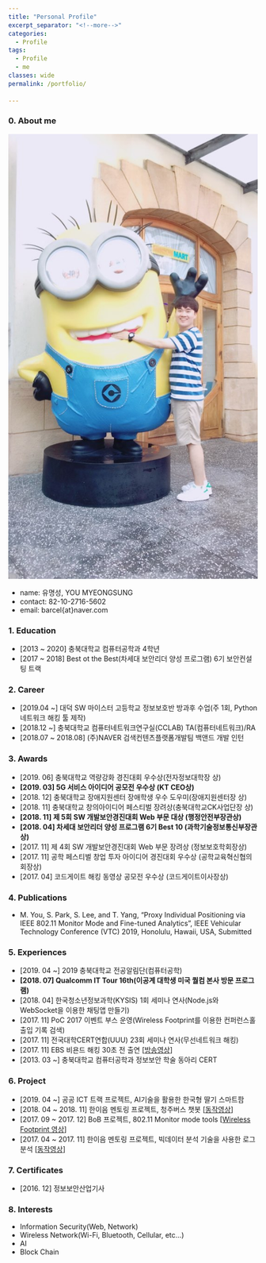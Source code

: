 ```yaml
---
title: "Personal Profile"
excerpt_separator: "<!--more-->"
categories:
  - Profile
tags:
  - Profile
  - me
classes: wide
permalink: /portfolio/

---
```

### 0. About me
  ![나](/img/프로필2.jpg)


  - name: 유명성, YOU MYEONGSUNG
  - contact: 82-10-2716-5602
  - email: barcel{at}naver.com


### 1. Education
  - [2013 ~ 2020] 충북대학교 컴퓨터공학과 4학년
  - [2017 ~ 2018] Best ot the Best(차세대 보안리더 양성 프로그램) 6기 보안컨설팅 트랙


### 2. Career
  - [2019.04 ~] 대덕 SW 마이스터 고등학교 정보보호반 방과후 수업(주 1회, Python 네트워크 해킹 툴 제작)
  - [2018.12 ~] 충북대학교 컴퓨터네트워크연구실(CCLAB) TA(컴퓨터네트워크)/RA
  - [2018.07 ~ 2018.08] (주)NAVER 검색컨텐츠플랫폼개발팀 백앤드 개발 인턴


### 3. Awards
  - [2019. 06] 충북대학교 역량강화 경진대회 우수상(전자정보대학장 상)
  - **[2019. 03] 5G 서비스 아이디어 공모전 우수상 (KT CEO상)**
  - [2018. 12] 충북대학교 장애지원센터 장애학생 우수 도우미(장애지원센터장 상)
  - [2018. 11] 충북대학교 창의아이디어 페스티벌 장려상(충북대학교CK사업단장 상)
  - **[2018. 11] 제 5회 SW 개발보안경진대회 Web 부문 대상 (행정안전부장관상)**
  - **[2018. 04] 차세대 보안리더 양성 프로그램 6기 Best 10 (과학기술정보통신부장관상)**
  - [2017. 11] 제 4회 SW 개발보안경진대회 Web 부문 장려상 (정보보호학회장상)
  - [2017. 11] 공학 페스티벌 창업 투자 아이디어 경진대회 우수상 (공학교육혁신협의회장상)
  - [2017. 04] 코드게이트 해킹 동영상 공모전 우수상 (코드게이트이사장상)


### 4. Publications
  - M. You, S. Park, S. Lee, and T. Yang, “Proxy Individual Positioning via IEEE 802.11 Monitor Mode and Fine-tuned Analytics”, IEEE Vehicular Technology Conference (VTC) 2019, Honolulu, Hawaii, USA, Submitted


### 5. Experiences
  - [2019. 04 ~] 2019 충북대학교 전공알림단(컴퓨터공학)
  - **[2018. 07] Qualcomm IT Tour 16th(이공계 대학생 미국 퀄컴 본사 방문 프로그램)**
  - [2018. 04] 한국청소년정보과학(KYSIS) 1회 세미나 연사(Node.js와 WebSocket을 이용한 채팅앱 만들기)
  - [2017. 11] PoC 2017 이벤트 부스 운영(Wireless Footprint를 이용한 컨퍼런스홀 출입 기록 검색)
  - [2017. 11] 전국대학CERT연합(UUU) 23회 세미나 연사(무선네트워크 해킹)
  - [2017. 11] EBS 비욘드 해킹 30초 전 출연 [[방송영상](https://youtu.be/6EH6bZhaUiU?t=1499)]
  - [2013. 03 ~] 충북대학교 컴퓨터공학과 정보보안 학술 동아리 CERT


### 6. Project
  - [2019. 04 ~] 공공 ICT 트랙 프로젝트, AI기술을 활용한 한국형 딸기 스마트팜
  - [2018. 04 ~ 2018. 11] 한이음 멘토링 프로젝트, 청주버스 챗봇 [[동작영상](https://www.youtube.com/watch?v=Aj3q7wahONU)]
  - [2017. 09 ~ 2017. 12] BoB 프로젝트, 802.11 Monitor mode tools [[Wireless Footprint 영상](https://www.youtube.com/watch?v=RZrJAW5xc8o)]
  - [2017. 04 ~ 2017. 11] 한이음 멘토링 프로젝트, 빅데이터 분석 기술을 사용한 로그분석 [[동작영상](https://www.youtube.com/watch?v=zdMtmL-eGdA)]


### 7. Certificates
  - [2016. 12] 정보보안산업기사


### 8. Interests
  - Information Security(Web, Network)
  - Wireless Network(Wi-Fi, Bluetooth, Cellular, etc...)
  - AI
  - Block Chain

